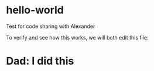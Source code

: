 # hello-world
Test for code sharing with Alexander

To verify and see how this works, we will both edit this file:

# Dad: I did this
